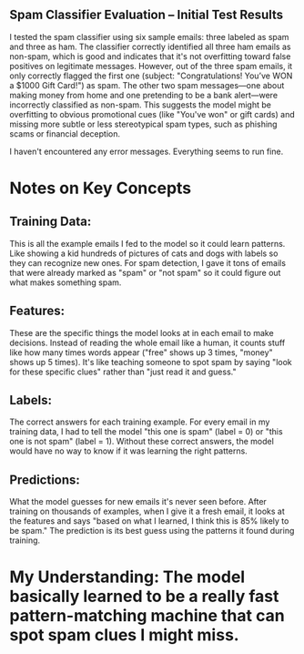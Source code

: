  ## Spam Classifier Evaluation – Initial Test Results

I tested the spam classifier using six sample emails: three labeled as spam and three as ham. The classifier correctly identified all three ham emails as non-spam, which is good and indicates that it's not overfitting toward false positives on legitimate messages. However, out of the three spam emails, it only correctly flagged the first one (subject: "Congratulations! You’ve WON a $1000 Gift Card!") as spam. The other two spam messages—one about making money from home and one pretending to be a bank alert—were incorrectly classified as non-spam. This suggests the model might be overfitting to obvious promotional cues (like "You've won" or gift cards) and missing more subtle or less stereotypical spam types, such as phishing scams or financial deception.

I haven't encountered any error messages. Everything seems to run fine.

# Notes on Key Concepts
## Training Data:
This is all the example emails I fed to the model so it could learn patterns. Like showing a kid hundreds of pictures of cats and dogs with labels so they can recognize new ones. For spam detection, I gave it tons of emails that were already marked as "spam" or "not spam" so it could figure out what makes something spam.

## Features:
These are the specific things the model looks at in each email to make decisions. Instead of reading the whole email like a human, it counts stuff like how many times words appear ("free" shows up 3 times, "money" shows up 5 times). It's like teaching someone to spot spam by saying "look for these specific clues" rather than "just read it and guess."

## Labels:
The correct answers for each training example. For every email in my training data, I had to tell the model "this one is spam" (label = 0) or "this one is not spam" (label = 1). Without these correct answers, the model would have no way to know if it was learning the right patterns.

## Predictions:
What the model guesses for new emails it's never seen before. After training on thousands of examples, when I give it a fresh email, it looks at the features and says "based on what I learned, I think this is 85% likely to be spam." The prediction is its best guess using the patterns it found during training.

# My Understanding: The model basically learned to be a really fast pattern-matching machine that can spot spam clues I might miss.
